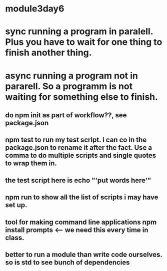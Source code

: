 # module3day6
# sync running a program in paralell. Plus you have to wait for one thing to finish another thing. 
# async running a program not in pararell. So a programm is not waiting for something else to finish. 

## do npm init as part of workflow??, see package.json

## npm test to run my test script. i can co in the package.json to rename it after the fact. Use a comma to do multiple scripts and single quotes to wrap them in. 
## the test script here is echo "'put words here'"

## npm run to show all the list of scripts i may have set up. 

## tool for making command line applications npm install prompts <-- we need this every time in class.

## better to run a module than write code ourselves. so is std to see bunch of dependencies


##
